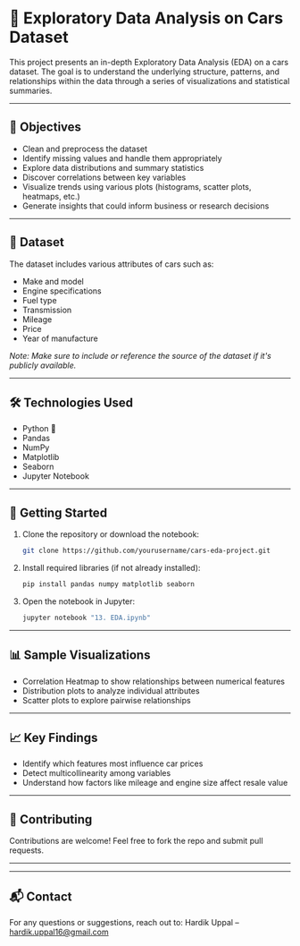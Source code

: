 # 🚗 Exploratory Data Analysis on Cars Dataset

This project presents an in-depth Exploratory Data Analysis (EDA) on a cars dataset. The goal is to understand the underlying structure, patterns, and relationships within the data through a series of visualizations and statistical summaries.

---

## 📌 Objectives

- Clean and preprocess the dataset
- Identify missing values and handle them appropriately
- Explore data distributions and summary statistics
- Discover correlations between key variables
- Visualize trends using various plots (histograms, scatter plots, heatmaps, etc.)
- Generate insights that could inform business or research decisions

---

## 📁 Dataset

The dataset includes various attributes of cars such as:

- Make and model
- Engine specifications
- Fuel type
- Transmission
- Mileage
- Price
- Year of manufacture

*Note: Make sure to include or reference the source of the dataset if it's publicly available.*

---

## 🛠️ Technologies Used

- Python 🐍
- Pandas
- NumPy
- Matplotlib
- Seaborn
- Jupyter Notebook

---

## 🚀 Getting Started

1. Clone the repository or download the notebook:
    ```bash
    git clone https://github.com/yourusername/cars-eda-project.git
    ```
2. Install required libraries (if not already installed):
    ```bash
    pip install pandas numpy matplotlib seaborn
    ```

3. Open the notebook in Jupyter:
    ```bash
    jupyter notebook "13. EDA.ipynb"
    ```

---

## 📊 Sample Visualizations

- Correlation Heatmap to show relationships between numerical features
- Distribution plots to analyze individual attributes
- Scatter plots to explore pairwise relationships

---

## 📈 Key Findings

- Identify which features most influence car prices
- Detect multicollinearity among variables
- Understand how factors like mileage and engine size affect resale value

---

## 🤝 Contributing

Contributions are welcome! Feel free to fork the repo and submit pull requests.

---

---

## 📬 Contact

For any questions or suggestions, reach out to:
Hardik Uppal – hardik.uppal16@gmail.com

